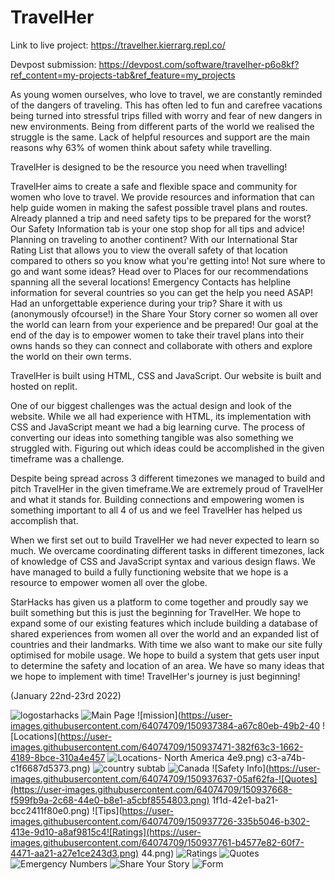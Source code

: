# TravelHer

Link to live project: https://travelher.kierrarg.repl.co/

Devpost submission: https://devpost.com/software/travelher-p6o8kf?ref_content=my-projects-tab&ref_feature=my_projects

As young women ourselves, who love to travel, we are constantly reminded of the dangers of traveling. This has often led to fun and carefree vacations being turned into stressful trips filled with worry and fear of new dangers in new environments. Being from different parts of the world we realised the struggle is the same. Lack of helpful resources and support are the main reasons why 63% of women think about safety while travelling.

TravelHer is designed to be the resource you need when travelling!

TravelHer aims to create a safe and flexible space and community for women who love to travel. We provide resources and information that can help guide women in making the safest possible travel plans and routes. Already planned a trip and need safety tips to be prepared for the worst? Our Safety Information tab is your one stop shop for all tips and advice! Planning on traveling to another continent? With our International Star Rating List that allows you to view the overall safety of that location compared to others so you know what you're getting into! Not sure where to go and want some ideas? Head over to Places for our recommendations spanning all the several locations! Emergency Contacts has helpline information for several countries so you can get the help you need ASAP! Had an unforgettable experience during your trip? Share it with us (anonymously ofcourse!) in the Share Your Story corner so women all over the world can learn from your experience and be prepared! Our goal at the end of the day is to empower women to take their travel plans into their owns hands so they can connect and collaborate with others and explore the world on their own terms.

TravelHer is built using HTML, CSS and JavaScript. Our website is built and hosted on replit.

One of our biggest challenges was the actual design and look of the website. While we all had experience with HTML, its implementation with CSS and JavaScript meant we had a big learning curve. The process of converting our ideas into something tangible was also something we struggled with. Figuring out which ideas could be accomplished in the given timeframe was a challenge.

Despite being spread across 3 different timezones we managed to build and pitch TravelHer in the given timeframe.We are extremely proud of TravelHer and what it stands for. Building connections and empowering women is something important to all 4 of us and we feel TravelHer has helped us accomplish that.

When we first set out to build TravelHer we had never expected to learn so much. We overcame coordinating different tasks in different timezones, lack of knowledge of CSS and JavaScript syntax and various design flaws. We have managed to build a fully functioning website that we hope is a resource to empower women all over the globe.

StarHacks has given us a platform to come together and proudly say we built something but this is just the beginning for TravelHer. We hope to expand some of our existing features which include building a database of shared experiences from women all over the world and an expanded list of countries and their landmarks. With time we also want to make our site fully optimised for mobile usage. We hope to build a system that gets user input to determine the safety and location of an area. We have so many ideas that we hope to implement with time! TravelHer's journey is just beginning!

(January 22nd-23rd 2022)



![logostarhacks](https://user-images.githubusercontent.com/64074709/150935628-3932600d-a9f9-4764-9156-b426ba5064f8.png)
![Main Page](https://user-images.githubusercontent.com/64074709/150937278-07a8a9b4-a594-49d7-bd17-bcc719188b97.png)
![mission](https://user-images.githubusercontent.com/64074709/150937384-a67c80eb-49b2-40
![Locations](https://user-images.githubusercontent.com/64074709/150937471-382f63c3-1662-4189-8bce-310a4e457
![Locations- North America](https://user-images.githubusercontent.com/64074709/150937580-dfa60666-d85b-449d-9d19-61a5e0927368.png)
4e9.png)
c3-a74b-c1f6687d5373.png)
![country subtab](https://user-images.githubusercontent.com/64074709/150937532-34680501-3a02-4c9c-a3f7-bab22e47b0fc.png)
![Canada](https://user-images.githubusercontent.com/64074709/150937612-1003debb-18dc-448a-a349-20da9c70c22b.png)
![Safety Info](https://user-images.githubusercontent.com/64074709/150937637-05af62fa-![Quotes](https://user-images.githubusercontent.com/64074709/150937668-f599fb9a-2c68-44e0-b8e1-a5cbf8554803.png)
1f1d-42e1-ba21-bcc2411f80e0.png)
![Tips](https://user-images.githubusercontent.com/64074709/150937726-335b5046-b302-413e-9d10-a8af9815c4![Ratings](https://user-images.githubusercontent.com/64074709/150937761-b4577e82-60f7-4471-aa21-a27e1ce243d3.png)
44.png)
![Ratings](https://user-images.githubusercontent.com/64074709/150937807-0380dfb8-04dd-417b-8faf-27f8af869acd.png)
![Quotes](https://user-images.githubusercontent.com/64074709/150938027-91ec2777-a106-40b1-8215-fc5651f06633.png)
![Emergency Numbers](https://user-images.githubusercontent.com/64074709/150938059-4e85bae0-02fa-4cac-a215-6712c497fa65.png)
![Share Your Story](https://user-images.githubusercontent.com/64074709/150938113-4b58d678-9e72-405b-84e0-8bd77e4b77b6.png)
![Form](https://user-images.githubusercontent.com/64074709/150938167-d2cf27e8-8765-4b02-bbf9-3f38ba5e8dbe.png)
